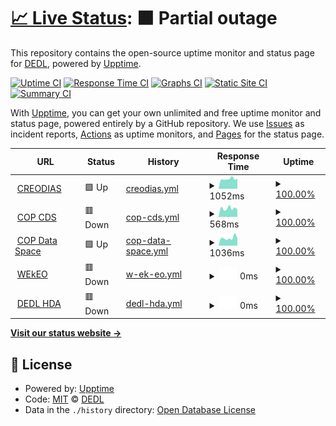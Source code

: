 # [📈 Live Status](https://DEDL.github.io/DEDL-uptime): <!--live status--> **🟧 Partial outage**

This repository contains the open-source uptime monitor and status page for [DEDL](https://DEDL.github.io/DEDL-uptime), powered by [Upptime](https://github.com/upptime/upptime).

[![Uptime CI](https://github.com/DEDL/DEDL-uptime/workflows/Uptime%20CI/badge.svg)](https://github.com/DEDL/DEDL-uptime/actions?query=workflow%3A%22Uptime+CI%22)
[![Response Time CI](https://github.com/DEDL/DEDL-uptime/workflows/Response%20Time%20CI/badge.svg)](https://github.com/DEDL/DEDL-uptime/actions?query=workflow%3A%22Response+Time+CI%22)
[![Graphs CI](https://github.com/DEDL/DEDL-uptime/workflows/Graphs%20CI/badge.svg)](https://github.com/DEDL/DEDL-uptime/actions?query=workflow%3A%22Graphs+CI%22)
[![Static Site CI](https://github.com/DEDL/DEDL-uptime/workflows/Static%20Site%20CI/badge.svg)](https://github.com/DEDL/DEDL-uptime/actions?query=workflow%3A%22Static+Site+CI%22)
[![Summary CI](https://github.com/DEDL/DEDL-uptime/workflows/Summary%20CI/badge.svg)](https://github.com/DEDL/DEDL-uptime/actions?query=workflow%3A%22Summary+CI%22)

With [Upptime](https://upptime.js.org), you can get your own unlimited and free uptime monitor and status page, powered entirely by a GitHub repository. We use [Issues](https://github.com/DEDL/DEDL-uptime/issues) as incident reports, [Actions](https://github.com/DEDL/DEDL-uptime/actions) as uptime monitors, and [Pages](https://DEDL.github.io/DEDL-uptime) for the status page.

<!--start: status pages-->
<!-- This summary is generated by Upptime (https://github.com/upptime/upptime) -->
<!-- Do not edit this manually, your changes will be overwritten -->
<!-- prettier-ignore -->
| URL | Status | History | Response Time | Uptime |
| --- | ------ | ------- | ------------- | ------ |
| <img alt="" src="https://icons.duckduckgo.com/ip3/datahub.creodias.eu.ico" height="13"> [CREODIAS](https://datahub.creodias.eu/odata/v1/Products) | 🟩 Up | [creodias.yml](https://github.com/alecarvennec-csgroup/DEDL-uptime/commits/HEAD/history/creodias.yml) | <details><summary><img alt="Response time graph" src="./graphs/creodias/response-time-week.png" height="20"> 1052ms</summary><br><a href="https://alecarvennec-csgroup.github.io/DEDL-uptime/history/creodias"><img alt="Response time 1216" src="https://img.shields.io/endpoint?url=https%3A%2F%2Fraw.githubusercontent.com%2Falecarvennec-csgroup%2FDEDL-uptime%2FHEAD%2Fapi%2Fcreodias%2Fresponse-time.json"></a><br><a href="https://alecarvennec-csgroup.github.io/DEDL-uptime/history/creodias"><img alt="24-hour response time 815" src="https://img.shields.io/endpoint?url=https%3A%2F%2Fraw.githubusercontent.com%2Falecarvennec-csgroup%2FDEDL-uptime%2FHEAD%2Fapi%2Fcreodias%2Fresponse-time-day.json"></a><br><a href="https://alecarvennec-csgroup.github.io/DEDL-uptime/history/creodias"><img alt="7-day response time 1052" src="https://img.shields.io/endpoint?url=https%3A%2F%2Fraw.githubusercontent.com%2Falecarvennec-csgroup%2FDEDL-uptime%2FHEAD%2Fapi%2Fcreodias%2Fresponse-time-week.json"></a><br><a href="https://alecarvennec-csgroup.github.io/DEDL-uptime/history/creodias"><img alt="30-day response time 1085" src="https://img.shields.io/endpoint?url=https%3A%2F%2Fraw.githubusercontent.com%2Falecarvennec-csgroup%2FDEDL-uptime%2FHEAD%2Fapi%2Fcreodias%2Fresponse-time-month.json"></a><br><a href="https://alecarvennec-csgroup.github.io/DEDL-uptime/history/creodias"><img alt="1-year response time 1216" src="https://img.shields.io/endpoint?url=https%3A%2F%2Fraw.githubusercontent.com%2Falecarvennec-csgroup%2FDEDL-uptime%2FHEAD%2Fapi%2Fcreodias%2Fresponse-time-year.json"></a></details> | <details><summary><a href="https://alecarvennec-csgroup.github.io/DEDL-uptime/history/creodias">100.00%</a></summary><a href="https://alecarvennec-csgroup.github.io/DEDL-uptime/history/creodias"><img alt="All-time uptime 100.00%" src="https://img.shields.io/endpoint?url=https%3A%2F%2Fraw.githubusercontent.com%2Falecarvennec-csgroup%2FDEDL-uptime%2FHEAD%2Fapi%2Fcreodias%2Fuptime.json"></a><br><a href="https://alecarvennec-csgroup.github.io/DEDL-uptime/history/creodias"><img alt="24-hour uptime 100.00%" src="https://img.shields.io/endpoint?url=https%3A%2F%2Fraw.githubusercontent.com%2Falecarvennec-csgroup%2FDEDL-uptime%2FHEAD%2Fapi%2Fcreodias%2Fuptime-day.json"></a><br><a href="https://alecarvennec-csgroup.github.io/DEDL-uptime/history/creodias"><img alt="7-day uptime 100.00%" src="https://img.shields.io/endpoint?url=https%3A%2F%2Fraw.githubusercontent.com%2Falecarvennec-csgroup%2FDEDL-uptime%2FHEAD%2Fapi%2Fcreodias%2Fuptime-week.json"></a><br><a href="https://alecarvennec-csgroup.github.io/DEDL-uptime/history/creodias"><img alt="30-day uptime 100.00%" src="https://img.shields.io/endpoint?url=https%3A%2F%2Fraw.githubusercontent.com%2Falecarvennec-csgroup%2FDEDL-uptime%2FHEAD%2Fapi%2Fcreodias%2Fuptime-month.json"></a><br><a href="https://alecarvennec-csgroup.github.io/DEDL-uptime/history/creodias"><img alt="1-year uptime 100.00%" src="https://img.shields.io/endpoint?url=https%3A%2F%2Fraw.githubusercontent.com%2Falecarvennec-csgroup%2FDEDL-uptime%2FHEAD%2Fapi%2Fcreodias%2Fuptime-year.json"></a></details>
| <img alt="" src="https://icons.duckduckgo.com/ip3/cds.climate.copernicus.eu.ico" height="13"> [COP CDS](https://cds.climate.copernicus.eu/api/v2) | 🟥 Down | [cop-cds.yml](https://github.com/alecarvennec-csgroup/DEDL-uptime/commits/HEAD/history/cop-cds.yml) | <details><summary><img alt="Response time graph" src="./graphs/cop-cds/response-time-week.png" height="20"> 568ms</summary><br><a href="https://alecarvennec-csgroup.github.io/DEDL-uptime/history/cop-cds"><img alt="Response time 651" src="https://img.shields.io/endpoint?url=https%3A%2F%2Fraw.githubusercontent.com%2Falecarvennec-csgroup%2FDEDL-uptime%2FHEAD%2Fapi%2Fcop-cds%2Fresponse-time.json"></a><br><a href="https://alecarvennec-csgroup.github.io/DEDL-uptime/history/cop-cds"><img alt="24-hour response time 520" src="https://img.shields.io/endpoint?url=https%3A%2F%2Fraw.githubusercontent.com%2Falecarvennec-csgroup%2FDEDL-uptime%2FHEAD%2Fapi%2Fcop-cds%2Fresponse-time-day.json"></a><br><a href="https://alecarvennec-csgroup.github.io/DEDL-uptime/history/cop-cds"><img alt="7-day response time 568" src="https://img.shields.io/endpoint?url=https%3A%2F%2Fraw.githubusercontent.com%2Falecarvennec-csgroup%2FDEDL-uptime%2FHEAD%2Fapi%2Fcop-cds%2Fresponse-time-week.json"></a><br><a href="https://alecarvennec-csgroup.github.io/DEDL-uptime/history/cop-cds"><img alt="30-day response time 577" src="https://img.shields.io/endpoint?url=https%3A%2F%2Fraw.githubusercontent.com%2Falecarvennec-csgroup%2FDEDL-uptime%2FHEAD%2Fapi%2Fcop-cds%2Fresponse-time-month.json"></a><br><a href="https://alecarvennec-csgroup.github.io/DEDL-uptime/history/cop-cds"><img alt="1-year response time 651" src="https://img.shields.io/endpoint?url=https%3A%2F%2Fraw.githubusercontent.com%2Falecarvennec-csgroup%2FDEDL-uptime%2FHEAD%2Fapi%2Fcop-cds%2Fresponse-time-year.json"></a></details> | <details><summary><a href="https://alecarvennec-csgroup.github.io/DEDL-uptime/history/cop-cds">100.00%</a></summary><a href="https://alecarvennec-csgroup.github.io/DEDL-uptime/history/cop-cds"><img alt="All-time uptime 100.00%" src="https://img.shields.io/endpoint?url=https%3A%2F%2Fraw.githubusercontent.com%2Falecarvennec-csgroup%2FDEDL-uptime%2FHEAD%2Fapi%2Fcop-cds%2Fuptime.json"></a><br><a href="https://alecarvennec-csgroup.github.io/DEDL-uptime/history/cop-cds"><img alt="24-hour uptime 100.00%" src="https://img.shields.io/endpoint?url=https%3A%2F%2Fraw.githubusercontent.com%2Falecarvennec-csgroup%2FDEDL-uptime%2FHEAD%2Fapi%2Fcop-cds%2Fuptime-day.json"></a><br><a href="https://alecarvennec-csgroup.github.io/DEDL-uptime/history/cop-cds"><img alt="7-day uptime 100.00%" src="https://img.shields.io/endpoint?url=https%3A%2F%2Fraw.githubusercontent.com%2Falecarvennec-csgroup%2FDEDL-uptime%2FHEAD%2Fapi%2Fcop-cds%2Fuptime-week.json"></a><br><a href="https://alecarvennec-csgroup.github.io/DEDL-uptime/history/cop-cds"><img alt="30-day uptime 100.00%" src="https://img.shields.io/endpoint?url=https%3A%2F%2Fraw.githubusercontent.com%2Falecarvennec-csgroup%2FDEDL-uptime%2FHEAD%2Fapi%2Fcop-cds%2Fuptime-month.json"></a><br><a href="https://alecarvennec-csgroup.github.io/DEDL-uptime/history/cop-cds"><img alt="1-year uptime 100.00%" src="https://img.shields.io/endpoint?url=https%3A%2F%2Fraw.githubusercontent.com%2Falecarvennec-csgroup%2FDEDL-uptime%2FHEAD%2Fapi%2Fcop-cds%2Fuptime-year.json"></a></details>
| <img alt="" src="https://icons.duckduckgo.com/ip3/catalogue.dataspace.copernicus.eu.ico" height="13"> [COP Data Space](https://catalogue.dataspace.copernicus.eu/odata/v1/Products) | 🟩 Up | [cop-data-space.yml](https://github.com/alecarvennec-csgroup/DEDL-uptime/commits/HEAD/history/cop-data-space.yml) | <details><summary><img alt="Response time graph" src="./graphs/cop-data-space/response-time-week.png" height="20"> 1036ms</summary><br><a href="https://alecarvennec-csgroup.github.io/DEDL-uptime/history/cop-data-space"><img alt="Response time 1214" src="https://img.shields.io/endpoint?url=https%3A%2F%2Fraw.githubusercontent.com%2Falecarvennec-csgroup%2FDEDL-uptime%2FHEAD%2Fapi%2Fcop-data-space%2Fresponse-time.json"></a><br><a href="https://alecarvennec-csgroup.github.io/DEDL-uptime/history/cop-data-space"><img alt="24-hour response time 891" src="https://img.shields.io/endpoint?url=https%3A%2F%2Fraw.githubusercontent.com%2Falecarvennec-csgroup%2FDEDL-uptime%2FHEAD%2Fapi%2Fcop-data-space%2Fresponse-time-day.json"></a><br><a href="https://alecarvennec-csgroup.github.io/DEDL-uptime/history/cop-data-space"><img alt="7-day response time 1036" src="https://img.shields.io/endpoint?url=https%3A%2F%2Fraw.githubusercontent.com%2Falecarvennec-csgroup%2FDEDL-uptime%2FHEAD%2Fapi%2Fcop-data-space%2Fresponse-time-week.json"></a><br><a href="https://alecarvennec-csgroup.github.io/DEDL-uptime/history/cop-data-space"><img alt="30-day response time 1034" src="https://img.shields.io/endpoint?url=https%3A%2F%2Fraw.githubusercontent.com%2Falecarvennec-csgroup%2FDEDL-uptime%2FHEAD%2Fapi%2Fcop-data-space%2Fresponse-time-month.json"></a><br><a href="https://alecarvennec-csgroup.github.io/DEDL-uptime/history/cop-data-space"><img alt="1-year response time 1214" src="https://img.shields.io/endpoint?url=https%3A%2F%2Fraw.githubusercontent.com%2Falecarvennec-csgroup%2FDEDL-uptime%2FHEAD%2Fapi%2Fcop-data-space%2Fresponse-time-year.json"></a></details> | <details><summary><a href="https://alecarvennec-csgroup.github.io/DEDL-uptime/history/cop-data-space">100.00%</a></summary><a href="https://alecarvennec-csgroup.github.io/DEDL-uptime/history/cop-data-space"><img alt="All-time uptime 100.00%" src="https://img.shields.io/endpoint?url=https%3A%2F%2Fraw.githubusercontent.com%2Falecarvennec-csgroup%2FDEDL-uptime%2FHEAD%2Fapi%2Fcop-data-space%2Fuptime.json"></a><br><a href="https://alecarvennec-csgroup.github.io/DEDL-uptime/history/cop-data-space"><img alt="24-hour uptime 100.00%" src="https://img.shields.io/endpoint?url=https%3A%2F%2Fraw.githubusercontent.com%2Falecarvennec-csgroup%2FDEDL-uptime%2FHEAD%2Fapi%2Fcop-data-space%2Fuptime-day.json"></a><br><a href="https://alecarvennec-csgroup.github.io/DEDL-uptime/history/cop-data-space"><img alt="7-day uptime 100.00%" src="https://img.shields.io/endpoint?url=https%3A%2F%2Fraw.githubusercontent.com%2Falecarvennec-csgroup%2FDEDL-uptime%2FHEAD%2Fapi%2Fcop-data-space%2Fuptime-week.json"></a><br><a href="https://alecarvennec-csgroup.github.io/DEDL-uptime/history/cop-data-space"><img alt="30-day uptime 100.00%" src="https://img.shields.io/endpoint?url=https%3A%2F%2Fraw.githubusercontent.com%2Falecarvennec-csgroup%2FDEDL-uptime%2FHEAD%2Fapi%2Fcop-data-space%2Fuptime-month.json"></a><br><a href="https://alecarvennec-csgroup.github.io/DEDL-uptime/history/cop-data-space"><img alt="1-year uptime 100.00%" src="https://img.shields.io/endpoint?url=https%3A%2F%2Fraw.githubusercontent.com%2Falecarvennec-csgroup%2FDEDL-uptime%2FHEAD%2Fapi%2Fcop-data-space%2Fuptime-year.json"></a></details>
| <img alt="" src="https://icons.duckduckgo.com/ip3/wekeo-broker.apps.mercator.dpi.wekeo.eu.ico" height="13"> [WEkEO](https://wekeo-broker.apps.mercator.dpi.wekeo.eu/databroker/ui) | 🟥 Down | [w-ek-eo.yml](https://github.com/alecarvennec-csgroup/DEDL-uptime/commits/HEAD/history/w-ek-eo.yml) | <details><summary><img alt="Response time graph" src="./graphs/w-ek-eo/response-time-week.png" height="20"> 0ms</summary><br><a href="https://alecarvennec-csgroup.github.io/DEDL-uptime/history/w-ek-eo"><img alt="Response time 1662" src="https://img.shields.io/endpoint?url=https%3A%2F%2Fraw.githubusercontent.com%2Falecarvennec-csgroup%2FDEDL-uptime%2FHEAD%2Fapi%2Fw-ek-eo%2Fresponse-time.json"></a><br><a href="https://alecarvennec-csgroup.github.io/DEDL-uptime/history/w-ek-eo"><img alt="24-hour response time 0" src="https://img.shields.io/endpoint?url=https%3A%2F%2Fraw.githubusercontent.com%2Falecarvennec-csgroup%2FDEDL-uptime%2FHEAD%2Fapi%2Fw-ek-eo%2Fresponse-time-day.json"></a><br><a href="https://alecarvennec-csgroup.github.io/DEDL-uptime/history/w-ek-eo"><img alt="7-day response time 0" src="https://img.shields.io/endpoint?url=https%3A%2F%2Fraw.githubusercontent.com%2Falecarvennec-csgroup%2FDEDL-uptime%2FHEAD%2Fapi%2Fw-ek-eo%2Fresponse-time-week.json"></a><br><a href="https://alecarvennec-csgroup.github.io/DEDL-uptime/history/w-ek-eo"><img alt="30-day response time 0" src="https://img.shields.io/endpoint?url=https%3A%2F%2Fraw.githubusercontent.com%2Falecarvennec-csgroup%2FDEDL-uptime%2FHEAD%2Fapi%2Fw-ek-eo%2Fresponse-time-month.json"></a><br><a href="https://alecarvennec-csgroup.github.io/DEDL-uptime/history/w-ek-eo"><img alt="1-year response time 1662" src="https://img.shields.io/endpoint?url=https%3A%2F%2Fraw.githubusercontent.com%2Falecarvennec-csgroup%2FDEDL-uptime%2FHEAD%2Fapi%2Fw-ek-eo%2Fresponse-time-year.json"></a></details> | <details><summary><a href="https://alecarvennec-csgroup.github.io/DEDL-uptime/history/w-ek-eo">100.00%</a></summary><a href="https://alecarvennec-csgroup.github.io/DEDL-uptime/history/w-ek-eo"><img alt="All-time uptime 100.00%" src="https://img.shields.io/endpoint?url=https%3A%2F%2Fraw.githubusercontent.com%2Falecarvennec-csgroup%2FDEDL-uptime%2FHEAD%2Fapi%2Fw-ek-eo%2Fuptime.json"></a><br><a href="https://alecarvennec-csgroup.github.io/DEDL-uptime/history/w-ek-eo"><img alt="24-hour uptime 100.00%" src="https://img.shields.io/endpoint?url=https%3A%2F%2Fraw.githubusercontent.com%2Falecarvennec-csgroup%2FDEDL-uptime%2FHEAD%2Fapi%2Fw-ek-eo%2Fuptime-day.json"></a><br><a href="https://alecarvennec-csgroup.github.io/DEDL-uptime/history/w-ek-eo"><img alt="7-day uptime 100.00%" src="https://img.shields.io/endpoint?url=https%3A%2F%2Fraw.githubusercontent.com%2Falecarvennec-csgroup%2FDEDL-uptime%2FHEAD%2Fapi%2Fw-ek-eo%2Fuptime-week.json"></a><br><a href="https://alecarvennec-csgroup.github.io/DEDL-uptime/history/w-ek-eo"><img alt="30-day uptime 100.00%" src="https://img.shields.io/endpoint?url=https%3A%2F%2Fraw.githubusercontent.com%2Falecarvennec-csgroup%2FDEDL-uptime%2FHEAD%2Fapi%2Fw-ek-eo%2Fuptime-month.json"></a><br><a href="https://alecarvennec-csgroup.github.io/DEDL-uptime/history/w-ek-eo"><img alt="1-year uptime 100.00%" src="https://img.shields.io/endpoint?url=https%3A%2F%2Fraw.githubusercontent.com%2Falecarvennec-csgroup%2FDEDL-uptime%2FHEAD%2Fapi%2Fw-ek-eo%2Fuptime-year.json"></a></details>
| <img alt="" src="https://icons.duckduckgo.com/ip3/hda.p3.csgroup.space.ico" height="13"> [DEDL HDA](https://hda.p3.csgroup.space/) | 🟥 Down | [dedl-hda.yml](https://github.com/alecarvennec-csgroup/DEDL-uptime/commits/HEAD/history/dedl-hda.yml) | <details><summary><img alt="Response time graph" src="./graphs/dedl-hda/response-time-week.png" height="20"> 0ms</summary><br><a href="https://alecarvennec-csgroup.github.io/DEDL-uptime/history/dedl-hda"><img alt="Response time 540" src="https://img.shields.io/endpoint?url=https%3A%2F%2Fraw.githubusercontent.com%2Falecarvennec-csgroup%2FDEDL-uptime%2FHEAD%2Fapi%2Fdedl-hda%2Fresponse-time.json"></a><br><a href="https://alecarvennec-csgroup.github.io/DEDL-uptime/history/dedl-hda"><img alt="24-hour response time 0" src="https://img.shields.io/endpoint?url=https%3A%2F%2Fraw.githubusercontent.com%2Falecarvennec-csgroup%2FDEDL-uptime%2FHEAD%2Fapi%2Fdedl-hda%2Fresponse-time-day.json"></a><br><a href="https://alecarvennec-csgroup.github.io/DEDL-uptime/history/dedl-hda"><img alt="7-day response time 0" src="https://img.shields.io/endpoint?url=https%3A%2F%2Fraw.githubusercontent.com%2Falecarvennec-csgroup%2FDEDL-uptime%2FHEAD%2Fapi%2Fdedl-hda%2Fresponse-time-week.json"></a><br><a href="https://alecarvennec-csgroup.github.io/DEDL-uptime/history/dedl-hda"><img alt="30-day response time 0" src="https://img.shields.io/endpoint?url=https%3A%2F%2Fraw.githubusercontent.com%2Falecarvennec-csgroup%2FDEDL-uptime%2FHEAD%2Fapi%2Fdedl-hda%2Fresponse-time-month.json"></a><br><a href="https://alecarvennec-csgroup.github.io/DEDL-uptime/history/dedl-hda"><img alt="1-year response time 540" src="https://img.shields.io/endpoint?url=https%3A%2F%2Fraw.githubusercontent.com%2Falecarvennec-csgroup%2FDEDL-uptime%2FHEAD%2Fapi%2Fdedl-hda%2Fresponse-time-year.json"></a></details> | <details><summary><a href="https://alecarvennec-csgroup.github.io/DEDL-uptime/history/dedl-hda">100.00%</a></summary><a href="https://alecarvennec-csgroup.github.io/DEDL-uptime/history/dedl-hda"><img alt="All-time uptime 100.00%" src="https://img.shields.io/endpoint?url=https%3A%2F%2Fraw.githubusercontent.com%2Falecarvennec-csgroup%2FDEDL-uptime%2FHEAD%2Fapi%2Fdedl-hda%2Fuptime.json"></a><br><a href="https://alecarvennec-csgroup.github.io/DEDL-uptime/history/dedl-hda"><img alt="24-hour uptime 100.00%" src="https://img.shields.io/endpoint?url=https%3A%2F%2Fraw.githubusercontent.com%2Falecarvennec-csgroup%2FDEDL-uptime%2FHEAD%2Fapi%2Fdedl-hda%2Fuptime-day.json"></a><br><a href="https://alecarvennec-csgroup.github.io/DEDL-uptime/history/dedl-hda"><img alt="7-day uptime 100.00%" src="https://img.shields.io/endpoint?url=https%3A%2F%2Fraw.githubusercontent.com%2Falecarvennec-csgroup%2FDEDL-uptime%2FHEAD%2Fapi%2Fdedl-hda%2Fuptime-week.json"></a><br><a href="https://alecarvennec-csgroup.github.io/DEDL-uptime/history/dedl-hda"><img alt="30-day uptime 100.00%" src="https://img.shields.io/endpoint?url=https%3A%2F%2Fraw.githubusercontent.com%2Falecarvennec-csgroup%2FDEDL-uptime%2FHEAD%2Fapi%2Fdedl-hda%2Fuptime-month.json"></a><br><a href="https://alecarvennec-csgroup.github.io/DEDL-uptime/history/dedl-hda"><img alt="1-year uptime 100.00%" src="https://img.shields.io/endpoint?url=https%3A%2F%2Fraw.githubusercontent.com%2Falecarvennec-csgroup%2FDEDL-uptime%2FHEAD%2Fapi%2Fdedl-hda%2Fuptime-year.json"></a></details>

<!--end: status pages-->

[**Visit our status website →**](https://alecarvennec-csgroup.github.io/DEDL-uptime/)

## 📄 License

- Powered by: [Upptime](https://github.com/upptime/upptime)
- Code: [MIT](./LICENSE) © [DEDL](https://DEDL.github.io/DEDL-uptime)
- Data in the `./history` directory: [Open Database License](https://opendatacommons.org/licenses/odbl/1-0/)
